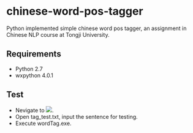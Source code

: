  chinese-word-pos-tagger
============================
Python implemented simple chinese word pos tagger, an assignment in Chinese NLP course at Tongji University.
## Requirements ##
- Python 2.7
- wxpython 4.0.1
## Test ##
- Nevigate to ![](https://github.com/ynuy1998/chinese-word-pos-tagger/raw/master/exe).
- Open tag_test.txt, input the sentence for testing.
- Execute wordTag.exe.

